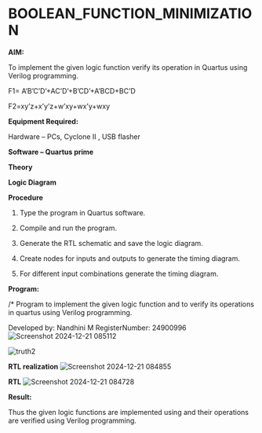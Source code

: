 # BOOLEAN_FUNCTION_MINIMIZATION

**AIM:**

To implement the given logic function verify its operation in Quartus using Verilog programming.

F1= A’B’C’D’+AC’D’+B’CD’+A’BCD+BC’D 

F2=xy’z+x’y’z+w’xy+wx’y+wxy

**Equipment Required:**

Hardware – PCs, Cyclone II , USB flasher

**Software – Quartus prime**

**Theory**

**Logic Diagram**

**Procedure**

1.	Type the program in Quartus software.

2.	Compile and run the program.

3.	Generate the RTL schematic and save the logic diagram.

4.	Create nodes for inputs and outputs to generate the timing diagram.

5.	For different input combinations generate the timing diagram.


**Program:**


/* Program to implement the given logic function and to verify its operations in quartus using Verilog programming. 

Developed by: Nandhini M RegisterNumber: 24900996
![Screenshot 2024-12-21 085112](https://github.com/user-attachments/assets/a3342d35-e760-439e-8c94-9684f8c2e94c)

![truth2](https://github.com/user-attachments/assets/bd07a506-984e-4606-be1d-d98e1e057cde)

**RTL realization**
![Screenshot 2024-12-21 084855](https://github.com/user-attachments/assets/bfdb255e-79a0-4c0a-9a4e-8942d8a07798)

**RTL**
![Screenshot 2024-12-21 084728](https://github.com/user-attachments/assets/eb0cce92-404e-4e44-a18b-ee2746690e97)

**Result:**

Thus the given logic functions are implemented using and their operations are verified using Verilog programming.

